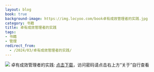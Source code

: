 ```yaml
---
layout: blog
book: true
background-image: https://img.locyoo.com/book卓有成效管理者的实践.jpg
category: 书籍
title: 卓有成效管理者的实践
tags:
- 书籍
- 管理
redirect_from:
  - /2024/03/卓有成效管理者的实践/
---
```

![](https://img.locyoo.com/book卓有成效管理者的实践.jpg)
卓有成效管理者的实践: <a name = "ref1" href="https://url18.ctfile.com/f/50983618-1041255193-be5c17?p=3619">点击下载</a>，访问密码请点击右上方“关于”自行查看